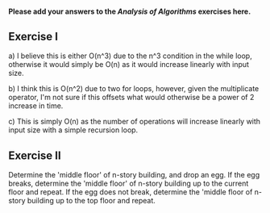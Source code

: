 #### Please add your answers to the ***Analysis of  Algorithms*** exercises here.

## Exercise I

a)
    I believe this is either O(n^3) due to the n^3  condition in the while loop, otherwise it would simply be O(n) as it would increase linearly with input size.

b)
    I think this is O(n^2) due to two for loops, however, given the multiplicate operator, I'm not sure if this offsets what would otherwise be a power of 2 increase in time.

c)
    This is simply O(n) as the number of operations will increase linearly with input size with a simple recursion loop.

## Exercise II


Determine the 'middle floor' of n-story building, and drop an egg. 
    If the egg breaks, determine the 'middle floor' of n-story building up to the current floor and repeat. 
    If the egg does not break, determine the 'middle floor of n-story building up to the top floor and repeat.